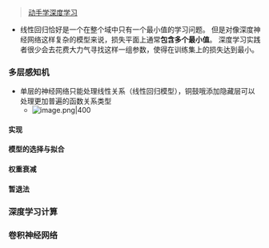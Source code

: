 > [动手学深度学习](https://courses.d2l.ai/zh-v2/)

- 线性回归恰好是一个在整个域中只有一个最小值的学习问题。 但是对像深度神经网络这样复杂的模型来说，损失平面上通常**包含多个最小值**。 深度学习实践者很少会去花费大力气寻找这样一组参数，使得在训练集上的损失达到最小。
### 多层感知机
- 单层的神经网络只能处理线性关系（线性回归模型），铜鼓哦添加隐藏层可以处理更加普遍的函数关系类型
	- ![image.png|400](https://thdlrt.oss-cn-beijing.aliyuncs.com/undefined20250306175311.png)

#### 实现
#### 模型的选择与拟合
#### 权重衰减
#### 暂退法
### 深度学习计算
### 卷积神经网络